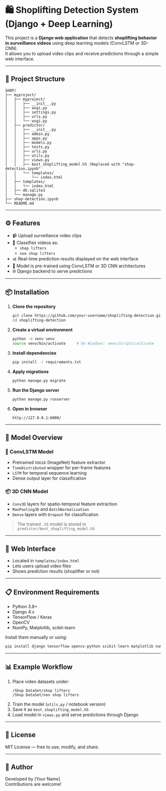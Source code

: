 # 🛍️ Shoplifting Detection System (Django + Deep Learning)

This project is a **Django web application** that detects **shoplifting behavior in surveillance videos** using deep learning models (ConvLSTM or 3D-CNN).  
It allows you to upload video clips and receive predictions through a simple web interface.

---

## 📁 Project Structure

```
SHOP/
├── myproject/
│   ├── myproject/
│   │   ├── __init__.py
│   │   ├── asgi.py
│   │   ├── settings.py
│   │   ├── urls.py
│   │   └── wsgi.py
│   ├── predictor/
│   │   ├── __init__.py
│   │   ├── admin.py
│   │   ├── apps.py
│   │   ├── models.py
│   │   ├── tests.py
│   │   ├── urls.py
│   │   ├── utils.py
│   │   ├── views.py
│   │   ├── best_shoplifting_model.h5 (Replaced with "shop-detection.ipynb"
│   │   └── templates/
│   │       └── index.html
│   ├── templates/
│   │   └── index.html
│   ├── db.sqlite3
│   └── manage.py
├── shop-detection.ipynb
└── README.md
```

---

## ⚙️ Features

- 📹 Upload surveillance video clips
- 🧠 Classifies videos as:
  - `shop lifters`
  - `non shop lifters`
- 📊 Real-time prediction results displayed on the web interface
- 💾 Model is pre-trained using ConvLSTM or 3D CNN architectures
- 🌐 Django backend to serve predictions

---

## 📦 Installation

1. **Clone the repository**
   ```bash
   git clone https://github.com/your-username/shoplifting-detection.git
   cd shoplifting-detection
   ```

2. **Create a virtual environment**
   ```bash
   python -m venv venv
   source venv/bin/activate     # On Windows: venv\Scripts\activate
   ```

3. **Install dependencies**
   ```bash
   pip install -r requirements.txt
   ```

4. **Apply migrations**
   ```bash
   python manage.py migrate
   ```

5. **Run the Django server**
   ```bash
   python manage.py runserver
   ```

6. **Open in browser**
   ```
   http://127.0.0.1:8000/
   ```

---

## 🧠 Model Overview

### 🧩 ConvLSTM Model
- Pretrained `VGG16` (ImageNet) feature extractor
- `TimeDistributed` wrapper for per-frame features
- `LSTM` for temporal sequence learning
- Dense output layer for classification

### 📦 3D CNN Model
- `Conv3D` layers for spatio-temporal feature extraction
- `MaxPooling3D` and `BatchNormalization`
- `Dense` layers with `Dropout` for classification

> The trained `.h5` model is stored in `predictor/best_shoplifting_model.h5`

---

## 📁 Web Interface

- Located in `templates/index.html`
- Lets users upload video files
- Shows prediction results (shoplifter or not)

---

## 📋 Environment Requirements

- Python 3.8+
- Django 4.x
- TensorFlow / Keras
- OpenCV
- NumPy, Matplotlib, scikit-learn

Install them manually or using:

```bash
pip install django tensorflow opencv-python scikit-learn matplotlib numpy
```

---

## 📊 Example Workflow

1. Place video datasets under:
   ```
   /Shop DataSet/shop lifters
   /Shop DataSet/non shop lifters
   ```
2. Train the model (`utils.py` / notebook version)
3. Save it as `best_shoplifting_model.h5`
4. Load model in `views.py` and serve predictions through Django

---

## 📄 License

MIT License — free to use, modify, and share.

---

## 👤 Author

Developed by [Your Name]  
Contributions are welcome!

